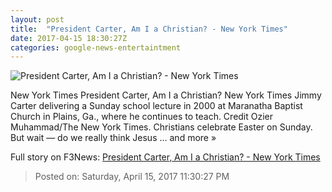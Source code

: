 ```yaml
---
layout: post
title:  "President Carter, Am I a Christian? - New York Times"
date: 2017-04-15 18:30:27Z
categories: google-news-entertaintment
---
```


![President Carter, Am I a Christian? - New York Times](https://static01.nyt.com/images/2017/04/16/sunday-review/16Kristof-sub/16Kristof-sub-facebookJumbo.jpg)

New York Times President Carter, Am I a Christian? New York Times Jimmy Carter delivering a Sunday school lecture in 2000 at Maranatha Baptist Church in Plains, Ga., where he continues to teach. Credit Ozier Muhammad/The New York Times. Christians celebrate Easter on Sunday. But wait — do we really think Jesus ... and more »


Full story on F3News: [President Carter, Am I a Christian? - New York Times](http://www.f3nws.com/n/jydJzD)

> Posted on: Saturday, April 15, 2017 11:30:27 PM
